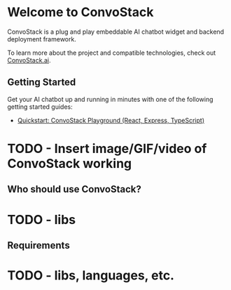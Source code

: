 # Welcome to ConvoStack

ConvoStack is a plug and play embeddable AI chatbot widget and backend deployment framework.

To learn more about the project and compatible technologies, check out [ConvoStack.ai](https://convostack.ai/).

## Getting Started

Get your AI chatbot up and running in minutes with one of the following getting started guides:

* [Quickstart: ConvoStack Playground (React, Express, TypeScript)](./getting-started/quickstart-react-express-playground)

# TODO - Insert image/GIF/video of ConvoStack working

## Who should use ConvoStack?

# TODO - libs

## Requirements

# TODO - libs, languages, etc.